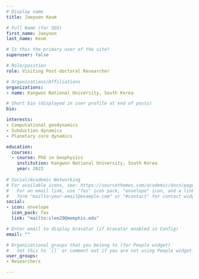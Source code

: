 ```yaml
---
# Display name
title: Jaeyoon Keum

# Full Name (for SEO)
first_name: Jaeyoon
last_name: Keum

# Is this the primary user of the site?
superuser: false

# Role/position
role: Visiting Post-doctoral Researcher

# Organizations/Affiliations
organizations:
- name: Kangwon National University, South Korea

# Short bio (displayed in user profile at end of posts)
bio: 

interests:
- Computational geodynamics
- Subduction dynamics
- Planetary core dynamics

education:
  courses:
  - course: PhD in Geophysics
    institution: Kangwon National University, South Korea
    year: 2023
  
# Social/Academic Networking
# For available icons, see: https://sourcethemes.com/academic/docs/page-builder/#icons
#   For an email link, use "fas" icon pack, "envelope" icon, and a link in the
#   form "mailto:your-email@example.com" or "#contact" for contact widget.
social:
- icon: envelope
  icon_pack: fas
  link: "mailto:slee29@memphis.edu" 

# Enter email to display Gravatar (if Gravatar enabled in Config)
email: ""

# Organizational groups that you belong to (for People widget)
#   Set this to `[]` or comment out if you are not using People widget.
user_groups:
- Researchers

---
```

